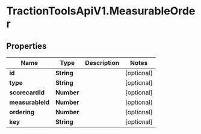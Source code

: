# TractionToolsApiV1.MeasurableOrder

## Properties
Name | Type | Description | Notes
------------ | ------------- | ------------- | -------------
**id** | **String** |  | [optional] 
**type** | **String** |  | [optional] 
**scorecardId** | **Number** |  | [optional] 
**measurableId** | **Number** |  | [optional] 
**ordering** | **Number** |  | [optional] 
**key** | **String** |  | [optional] 



